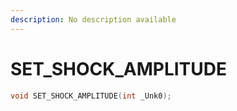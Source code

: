 ```yaml
---
description: No description available 
---
```


# SET_SHOCK_AMPLITUDE

```cpp
void SET_SHOCK_AMPLITUDE(int _Unk0);
```